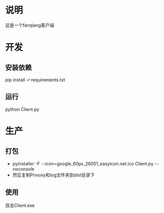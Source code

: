 # 说明
这是一个fanqiang客户端
# 开发
## 安装依赖
pip install -r requirements.txt
## 运行
python Client.py

# 生产
## 打包
- pyinstaller -F --icon=google_60px_26051_easyicon.net.ico Client.py --noconsole
- 然后复制Privoxy和log文件夹到dist目录下
## 使用
双击Client.exe